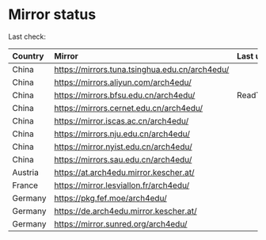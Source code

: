<script src="./time.js"></script>
# Mirror status
Last check: <script type="text/javascript">localize(1713870951.7626464);</script>

|Country|Mirror|Last update|
|:------|:-----|:----------|
|China|https://mirrors.tuna.tsinghua.edu.cn/arch4edu/|<script type="text/javascript">localize(1713810507);</script>|
|China|https://mirrors.aliyun.com/arch4edu/|<script type="text/javascript">localize(1713810507);</script>|
|China|https://mirrors.bfsu.edu.cn/arch4edu/|ReadTimeout|
|China|https://mirrors.cernet.edu.cn/arch4edu/|<script type="text/javascript">localize(1713810507);</script>|
|China|https://mirror.iscas.ac.cn/arch4edu/|<script type="text/javascript">localize(1713810507);</script>|
|China|https://mirrors.nju.edu.cn/arch4edu/|<script type="text/javascript">localize(1713810507);</script>|
|China|https://mirror.nyist.edu.cn/arch4edu/|<script type="text/javascript">localize(1713810507);</script>|
|China|https://mirrors.sau.edu.cn/arch4edu/|<script type="text/javascript">localize(1713854038);</script>|
|Austria|https://at.arch4edu.mirror.kescher.at/|<script type="text/javascript">localize(1713854038);</script>|
|France|https://mirror.lesviallon.fr/arch4edu/|<script type="text/javascript">localize(1713810507);</script>|
|Germany|https://pkg.fef.moe/arch4edu/|<script type="text/javascript">localize(1713854038);</script>|
|Germany|https://de.arch4edu.mirror.kescher.at/|<script type="text/javascript">localize(1713854038);</script>|
|Germany|https://mirror.sunred.org/arch4edu/|<script type="text/javascript">localize(1713854038);</script>|

<script src="./tablefilter/tablefilter.js"></script>
<script src="./table.js"></script>